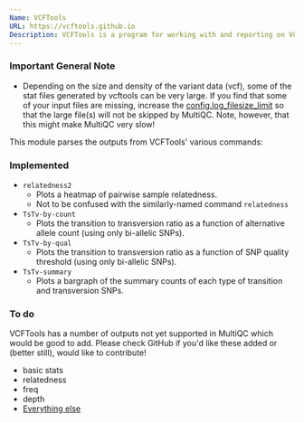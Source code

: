 ```yaml
---
Name: VCFTools
URL: https://vcftools.github.io
Description: VCFTools is a program for working with and reporting on VCF files.
---
```


### Important General Note

- Depending on the size and density of the variant data (vcf),
  some of the stat files generated by vcftools can be very large.
  If you find that some of your input files are missing, increase
  the [config.log_filesize_limit](http://multiqc.info/docs/#big-log-files)
  so that the large file(s) will not be skipped by MultiQC. Note, however,
  that this might make MultiQC very slow!

This module parses the outputs from VCFTools' various commands:

### Implemented

- `relatedness2`
  - Plots a heatmap of pairwise sample relatedness.
  - Not to be confused with the similarly-named command `relatedness`
- `TsTv-by-count`
  - Plots the transition to transversion ratio as a function of
    alternative allele count (using only bi-allelic SNPs).
- `TsTv-by-qual`
  - Plots the transition to transversion ratio as a function of SNP
    quality threshold (using only bi-allelic SNPs).
- `TsTv-summary`
  - Plots a bargraph of the summary counts of each type of transition and
    transversion SNPs.

### To do

VCFTools has a number of outputs not yet supported in MultiQC which
would be good to add. Please check GitHub if you'd like these added
or (better still), would like to contribute!

- basic stats
- relatedness
- freq
- depth
- [Everything else](https://vcftools.github.io/man_latest.html)
